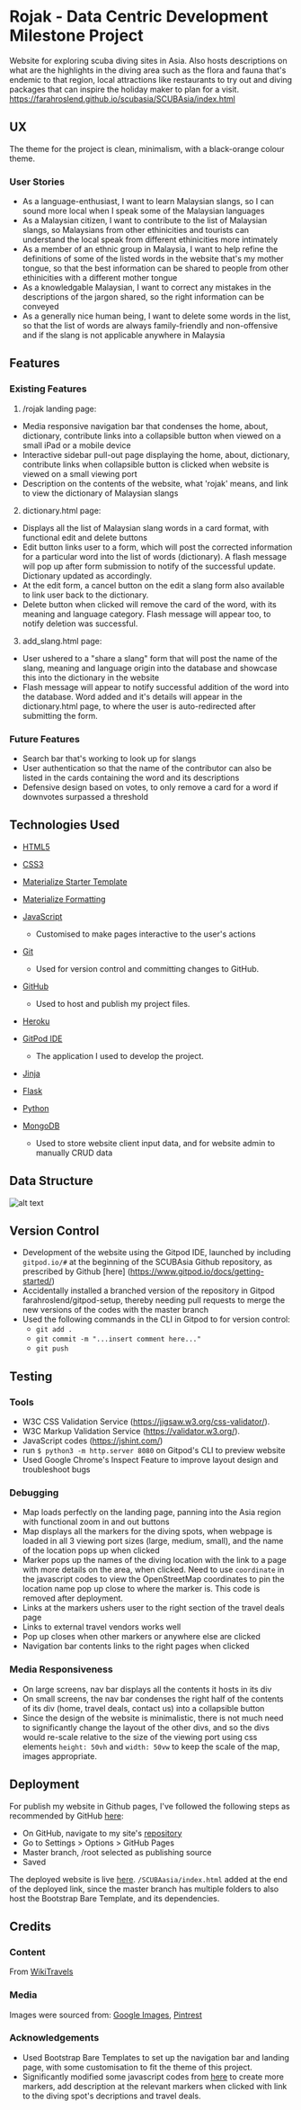 # Rojak - Data Centric Development Milestone Project
Website for exploring scuba diving sites in Asia. 
Also hosts descriptions on what are the highlights in the diving area such as the flora and fauna that's endemic to that region, local attractions like restaurants to try out and diving packages that can inspire the holiday maker to plan for a visit.
<https://farahroslend.github.io/scubasia/SCUBAsia/index.html>



## UX
The theme for the project is clean, minimalism, with a black-orange colour theme.

### User Stories

* As a language-enthusiast, I want to learn Malaysian slangs, so I can sound more local when I speak some of the Malaysian languages
* As a Malaysian citizen, I want to contribute to the list of Malaysian slangs, so Malaysians from other ethinicities and tourists can understand the local speak from different ethinicities more intimately
* As a member of an ethnic group in Malaysia, I want to help refine the definitions of some of the listed words in the website that's my mother tongue, so that the best information can be shared to people from other ethinicities with a different mother tongue
* As a knowledgable Malaysian, I want to correct any mistakes in the descriptions of the jargon shared, so the right information can be conveyed
* As a generally nice human being, I want to delete some words in the list, so that the list of words are always family-friendly and non-offensive and if the slang is not applicable anywhere in Malaysia


## Features
### Existing Features

1) /rojak landing page:
* Media responsive navigation bar that condenses the home, about, dictionary, contribute links into a collapsible button when viewed on a small iPad or a mobile device
* Interactive sidebar pull-out page displaying the home, about, dictionary, contribute links when collapsible button is clicked when website is viewed on a small viewing port
* Description on the contents of the website, what 'rojak' means, and link to view the dictionary of Malaysian slangs

2) dictionary.html page:
* Displays all the list of Malaysian slang words in a card format, with functional edit and delete buttons 
* Edit button links user to a form, which will post the corrected information for a particular word into the list of words (dictionary). A flash message will pop up after form submission to notify of the successful update. Dictionary updated as accordingly.
* At the edit form, a cancel button on the edit a slang form also available to link user back to the dictionary.
* Delete button when clicked will remove the card of the word, with its meaning and language category. Flash message will appear too, to notify deletion was successful.

3) add_slang.html page:
* User ushered to a "share a slang" form that will post the name of the slang, meaning and language origin into the database and showcase this into the dictionary in the website
* Flash message will appear to notify successful addition of the word into the database. Word added and it's details will appear in the dictionary.html page, to where the user is auto-redirected after submitting the form.

### Future Features

* Search bar that's working to look up for slangs
* User authentication so that the name of the contributor can also be listed in the cards containing the word and its descriptions
* Defensive design based on votes, to only remove a card for a word if downvotes surpassed a threshold


## Technologies Used
* [HTML5](https://www.w3.org/TR/2017/REC-html52-20171214/)

* [CSS3](https://www.w3.org/Style/CSS/)

* [Materialize Starter Template](https://materializecss.com/getting-started.html)

* [Materialize Formatting](https://materializecss.com/)

* [JavaScript](https://developer.mozilla.org/en-US/docs/Web/JavaScript)

  * Customised to make pages interactive to the user's actions

* [Git](https://git-scm.com/)

  * Used for version control and committing changes to GitHub.

* [GitHub](https://github.com/)

  * Used to host and publish my project files.

* [Heroku](https://www.google.com/search?q=heroku&rlz=1C5CHFA_enMY578MY580&oq=heroku&aqs=chrome.0.69i59l3j69i60l3j69i65l2.1102j0j4&sourceid=chrome&ie=UTF-8)

* [GitPod IDE](https://gitpod.io/)

  * The application I used to develop the project.

* [Jinja](https://jinja.palletsprojects.com/en/2.11.x/)

* [Flask](https://flask.palletsprojects.com/en/1.1.x/)

* [Python](https://www.python.org/)

* [MongoDB](https://www.mongodb.com/)
  
  * Used to store website client input data, and for website admin to manually CRUD data

## Data Structure
![alt text](https://github.com/farahroslend/rojak/blob/master/static/media/data_structure.jpeg)


## Version Control
* Development of the website using the Gitpod IDE, launched by including `gitpod.io/#` at the beginning of the SCUBAsia Github repository, as prescribed by Github [here] (https://www.gitpod.io/docs/getting-started/)
* Accidentally installed a branched version of the repository in Gitpod farahroslend/gitpod-setup, thereby needing pull requests to merge the new versions of the codes with the master branch
* Used the following commands in the CLI in Gitpod to for version control:
    * `git add .`
    * `git commit -m "...insert comment here..."`
    * `git push`

## Testing 

### Tools
* W3C CSS Validation Service (https://jigsaw.w3.org/css-validator/).
* W3C Markup Validation Service (https://validator.w3.org/).
* JavaScript codes (https://jshint.com/)
* run `$ python3 -m http.server 8080` on Gitpod's CLI to preview website
* Used Google Chrome's Inspect Feature to improve layout design and troubleshoot bugs 

### Debugging
* Map loads perfectly on the landing page, panning into the Asia region with functional zoom in and out buttons
* Map displays all the markers for the diving spots, when webpage is loaded in all 3 viewing port sizes (large, medium, small), and the name of the location pops up when clicked 
* Marker pops up the names of the diving location with the link to a page with more details on the area, when clicked. Need to use `coordinate` in the javascript codes to view the OpenStreetMap coordinates to pin the location name pop up close to where the marker is. This code is removed after deployment.
* Links at the markers ushers user to the right section of the travel deals page 
* Links to external travel vendors works well
* Pop up closes when other markers or anywhere else are clicked 
* Navigation bar contents links to the right pages when clicked


### Media Responsiveness
* On large screens, nav bar displays all the contents it hosts in its div
* On small screens, the nav bar condenses the right half of the contents of its div (home, travel deals, contact us) into a collapsible button
* Since the design of the website is minimalistic, there is not much need to significantly change the layout of the other divs, and so the divs would re-scale relative to the size of the viewing port using css elements `height: 50vh` and `width: 50vw` to keep the scale of the map, images appropriate.


## Deployment
For publish my website in Github pages, I've followed the following steps as recommended by GitHub [here](https://docs.github.com/en/github/working-with-github-pages/configuring-a-publishing-source-for-your-github-pages-site):
* On GitHub, navigate to my site's [repository](https://github.com/farahroslend/scubasia) 
* Go to Settings > Options > GitHub Pages
* Master branch, /root selected as publishing source
* Saved

The deployed website is live [here](https://farahroslend.github.io/scubasia/SCUBAsia/index.html). 
`/SCUBAasia/index.html` added at the end of the deployed link, since the master branch has multiple folders to also host the Bootstrap Bare Template, and its dependencies.


## Credits
### Content
From [WikiTravels](https://wikitravel.org/en/Main_Page)

### Media
Images were sourced from: [Google Images](https://www.google.com/imghp?hl=EN), [Pintrest](https://www.pinterest.com/)

### Acknowledgements
* Used Bootstrap Bare Templates to set up the navigation bar and landing page, with some customisation to fit the theme of this project.
* Significantly modified some javascript codes from [here](https://openstreetmap.be/en/projects/howto/openlayers.html) to create more markers, add description at the relevant markers when clicked with link to the diving spot's decriptions and travel deals.